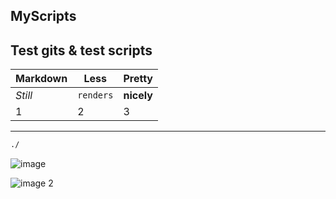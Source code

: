 ## MyScripts
Test gits & test scripts
---
Markdown | Less | Pretty
--- | --- | ---
*Still* | `renders` | **nicely**
1 | 2 | 3

---
```bash
./

```
![image](https://user-images.githubusercontent.com/37803153/80922944-11fc3a00-8d89-11ea-80d6-14be624e1df1.png)

![image 2](https://user-images.githubusercontent.com/37803153/80923188-af0ba280-8d8a-11ea-96d8-4210521ad806.png "Logo Title Text 1")

